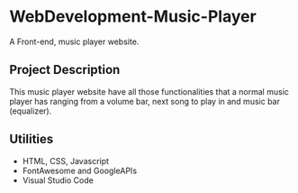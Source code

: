 # WebDevelopment-Music-Player
A Front-end, music player website.

## Project Description
This music player website have all those functionalities that a normal music player has
ranging from a volume bar, next song to play in and music bar (equalizer).

## Utilities
- HTML, CSS, Javascript
- FontAwesome and GoogleAPIs
- Visual Studio Code
